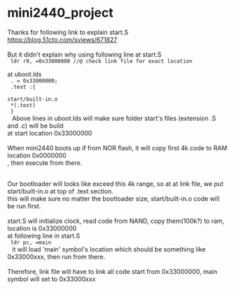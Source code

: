 # mini2440_project

Thanks for following link to explain start.S <br/>
https://blog.51cto.com/sviews/671827<br/>
<br/>
But it didn't explain why using following line at start.S<br/>
<code>
	ldr r0, =0x33000000					//@ check link file for exact location
</code>

at uboot.lds<br/>
<code>
	. = 0x33000000;<br/>
	.text :{<br/>
		start/built-in.o<br/>
		*(.text)<br/>
	}	<br/>
</code>
Above lines in uboot.lds will make sure folder start's files (extension .S and .c) will be build<br/>
at start location 0x33000000<br/>
<br/>
When mini2440 boots up if from NOR flash, it will copy first 4k code to RAM location 0x0000000<br/>
, then execute from there.<br/><br/>

Our bootloader will looks like exceed this 4k range, so at at link file, we put start/built-in.o at top of .text section.<br/>
this will make sure no matter the bootloader size, start/built-in.o code will be run first.<br/>
<br/>
start.S will initialize clock, read code from NAND, copy them(100k?) to ram, location is 0x33000000<br/>
at following line in start.S<br/>
	<code>
	ldr pc, =main<br/>
	</code>
it will load 'main' symbol's location which should be something like 0x33000xxx, then run from there.<br/>
<br/>
Therefore, link file will have to link all code start from 0x33000000, main symbol will set to 0x33000xxx<br/>


